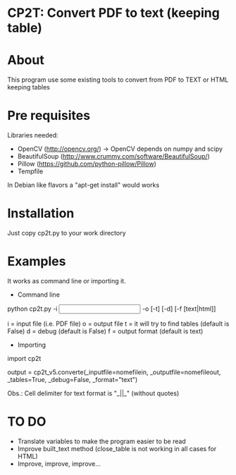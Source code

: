 # CP2T: Convert PDF to text (keeping table)

About
=====
This program use some existing tools to convert from PDF to TEXT or HTML keeping tables

Pre requisites
==============
Libraries needed:
   - OpenCV (http://opencv.org/) -> OpenCV depends on numpy and scipy
   - BeautifulSoup (http://www.crummy.com/software/BeautifulSoup/)
   - Pillow (https://github.com/python-pillow/Pillow)
   - Tempfile 

   In Debian like flavors a "apt-get install" would works

Installation
============
Just copy cp2t.py to your work directory

Examples
========
It works as command line or importing it.

- Command line

python cp2t.py -i <input file> -o <output file> [-t] [-d] [-f [text|html]]

i = input file (i.e. PDF file)
o = output file
t = it will try to find tables (default is False)
d = debug (default is False)
f = output format (default is text)

- Importing

import cp2t

output = cp2t_v5.converte(_inputfile=nomefilein, _outputfile=nomefileout, _tables=True, _debug=False, _format="text")

Obs.: Cell delimiter for text format is "\_||\_" (without quotes)

TO DO
=====
- Translate variables to make the program easier to be read
- Improve built_text method (close_table is not working in all cases for HTML)
- Improve, improve, improve...


